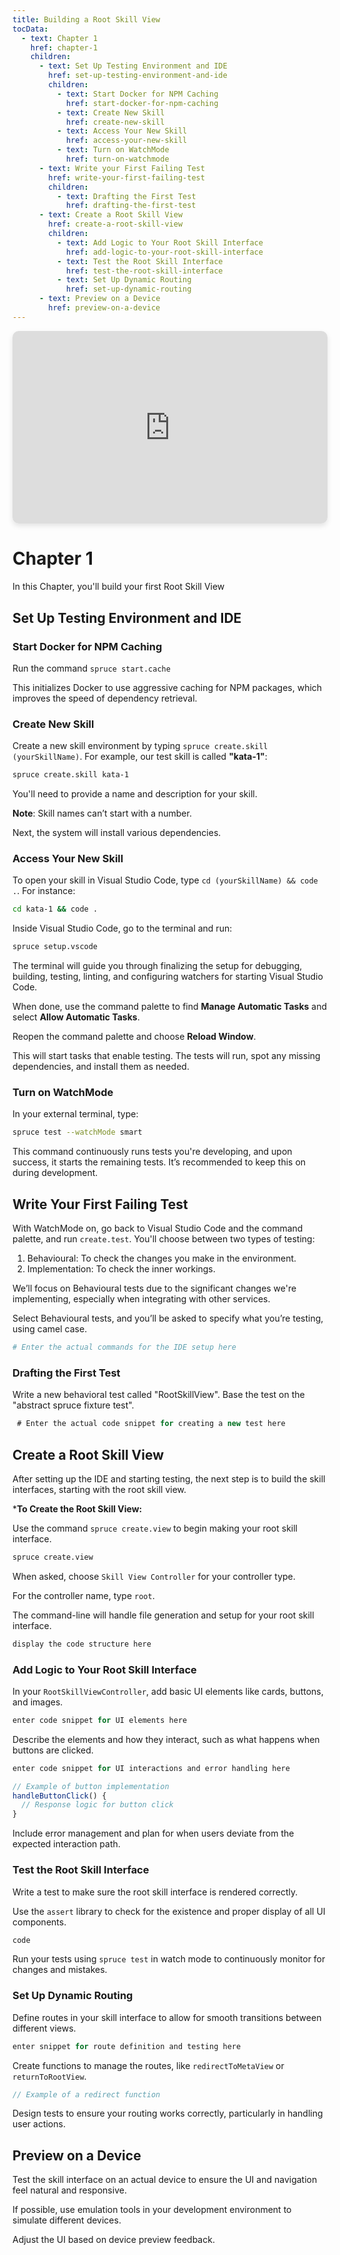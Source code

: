 ```yaml
---
title: Building a Root Skill View
tocData:
  - text: Chapter 1
    href: chapter-1
    children:
      - text: Set Up Testing Environment and IDE
        href: set-up-testing-environment-and-ide
        children:
          - text: Start Docker for NPM Caching
            href: start-docker-for-npm-caching
          - text: Create New Skill
            href: create-new-skill
          - text: Access Your New Skill
            href: access-your-new-skill
          - text: Turn on WatchMode
            href: turn-on-watchmode
      - text: Write your First Failing Test
        href: write-your-first-failing-test
        children:
          - text: Drafting the First Test
            href: drafting-the-first-test
      - text: Create a Root Skill View
        href: create-a-root-skill-view
        children:
          - text: Add Logic to Your Root Skill Interface
            href: add-logic-to-your-root-skill-interface
          - text: Test the Root Skill Interface
            href: test-the-root-skill-interface
          - text: Set Up Dynamic Routing
            href: set-up-dynamic-routing
      - text: Preview on a Device
        href: preview-on-a-device
---
```


<style>
.video-container {
    position: relative;
    padding-bottom: 56.25%; /* 16:9 Aspect Ratio */
    padding-top: 25px;
    height: 0;
    margin-bottom: 20px; /* Adjust as needed */
    box-shadow: 0 4px 8px rgba(0,0,0,0.1); /* Soft shadow for depth */
    border-radius: 10px; /* Rounded corners */
    overflow: hidden; /* Ensures the corner radius is applied */
}

.video-container iframe {
    position: absolute;
    top: 0;
    left: 0;
    width: 100%;
    height: 100%;
    border: none;
}
</style>


<div class="video-container">
    <iframe width="560" height="315" src="https://www.youtube.com/embed/SiUckNpPLag?si=SCepKnOJDJKmLbC-" title="YouTube video player" frameborder="0" allow="accelerometer; autoplay; clipboard-write; encrypted-media; gyroscope; picture-in-picture; web-share" allowfullscreen></iframe>
</div>

# Chapter 1
In this Chapter, you'll build your first Root Skill View

## Set Up Testing Environment and IDE

### Start Docker for NPM Caching
Run the command `spruce start.cache`

This initializes Docker to use aggressive caching for NPM packages, which improves the speed of dependency retrieval.

### Create New Skill
Create a new skill environment by typing `spruce create.skill (yourSkillName)`. For example, our test skill is called **"kata-1"**:

```bash
spruce create.skill kata-1
```

You'll need to provide a name and description for your skill.

**Note**: Skill names can’t start with a number.

Next, the system will install various dependencies.

### Access Your New Skill
To open your skill in Visual Studio Code, type `cd (yourSkillName) && code .`. For instance:
```bash
cd kata-1 && code .
```
Inside Visual Studio Code, go to the terminal and run:
```bash
spruce setup.vscode
```

The terminal will guide you through finalizing the setup for debugging, building, testing, linting, and configuring watchers for starting Visual Studio Code.

When done, use the command palette to find **Manage Automatic Tasks** and select **Allow Automatic Tasks**.

Reopen the command palette and choose **Reload Window**.

This will start tasks that enable testing. The tests will run, spot any missing dependencies, and install them as needed.

### Turn on WatchMode
In your external terminal, type:

```bash
spruce test --watchMode smart
```
This command continuously runs tests you're developing, and upon success, it starts the remaining tests. It’s recommended to keep this on during development.

## Write Your First Failing Test
With WatchMode on, go back to Visual Studio Code and the command palette, and run `create.test`.
You'll choose between two types of testing:
  1. Behavioural: To check the changes you make in the environment.
  2. Implementation: To check the inner workings.

We’ll focus on Behavioural tests due to the significant changes we're implementing, especially when integrating with other services.

Select Behavioural tests, and you’ll be asked to specify what you’re testing, using camel case.

```bash
# Enter the actual commands for the IDE setup here
```

### Drafting the First Test
Write a new behavioral test called "RootSkillView".
Base the test on the "abstract spruce fixture test".

```typescript
 # Enter the actual code snippet for creating a new test here
```

## Create a Root Skill View

After setting up the IDE and starting testing, the next step is to build the skill interfaces, starting with the root skill view.

***To Create the Root Skill View:**

Use the command `spruce create.view` to begin making your root skill interface.

```bash
spruce create.view
```

When asked, choose `Skill View Controller` for your controller type.

For the controller name, type `root`.

The command-line will handle file generation and setup for your root skill interface.

```ts
display the code structure here
```

### Add Logic to Your Root Skill Interface

In your `RootSkillViewController`, add basic UI elements like cards, buttons, and images.

```ts
enter code snippet for UI elements here
```

Describe the elements and how they interact, such as what happens when buttons are clicked.

```ts
enter code snippet for UI interactions and error handling here
```

```typescript
// Example of button implementation
handleButtonClick() {
  // Response logic for button click
}
```

Include error management and plan for when users deviate from the expected interaction path.

### Test the Root Skill Interface

Write a test to make sure the root skill interface is rendered correctly.

Use the `assert` library to check for the existence and proper display of all UI components.

```typescript
code
```

Run your tests using `spruce test` in watch mode to continuously monitor for changes and mistakes.

### Set Up Dynamic Routing

Define routes in your skill interface to allow for smooth transitions between different views.

```ts
enter snippet for route definition and testing here
```

Create functions to manage the routes, like `redirectToMetaView` or `returnToRootView`.

```typescript
// Example of a redirect function
```

Design tests to ensure your routing works correctly, particularly in handling user actions.

## Preview on a Device



Test the skill interface on an actual device to ensure the UI and navigation feel natural and responsive.

If possible, use emulation tools in your development environment to simulate different devices.

Adjust the UI based on device preview feedback.